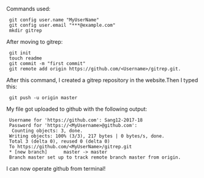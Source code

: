 Commands used:
     
     git config user.name "MyUserName"
     git config user.email "***@example.com"
     mkdir gitrep
After moving to gitrep:
     
     git init
     touch readme
     git commit -m "first commit"
     git remote add origin https://github.com/<Username>/gitrep.git.
After this command, I created a gitrep repository in the website.Then I typed this:
     
     git push -u origin master

My file got uploaded to github with the following output:

     Username for 'https://github.com': Sang12-2017-18
     Password for 'https://<MyUsername>@github.com': 
      Counting objects: 3, done.
     Writing objects: 100% (3/3), 217 bytes | 0 bytes/s, done.
     Total 3 (delta 0), reused 0 (delta 0)
     To https://github.com/<MyUserName>/gitrep.git
     * [new branch]      master -> master
     Branch master set up to track remote branch master from origin.
     
I can now operate github from terminal!
